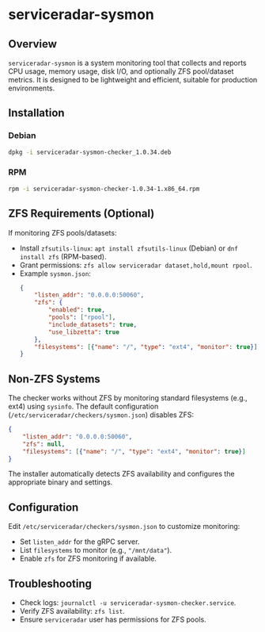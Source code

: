 # serviceradar-sysmon

## Overview
`serviceradar-sysmon` is a system monitoring tool that collects and reports CPU usage, memory usage, disk I/O, and optionally ZFS pool/dataset metrics. It is designed to be lightweight and efficient, suitable for production environments.

## Installation

### Debian
```bash
dpkg -i serviceradar-sysmon-checker_1.0.34.deb
```

### RPM
```bash
rpm -i serviceradar-sysmon-checker-1.0.34-1.x86_64.rpm
```

## ZFS Requirements (Optional)
If monitoring ZFS pools/datasets:
- Install `zfsutils-linux`: `apt install zfsutils-linux` (Debian) or `dnf install zfs` (RPM-based).
- Grant permissions: `zfs allow serviceradar dataset,hold,mount rpool`.
- Example `sysmon.json`:
  ```json
  {
      "listen_addr": "0.0.0.0:50060",
      "zfs": {
          "enabled": true,
          "pools": ["rpool"],
          "include_datasets": true,
          "use_libzetta": true
      },
      "filesystems": [{"name": "/", "type": "ext4", "monitor": true}]
  }
  ```

## Non-ZFS Systems
The checker works without ZFS by monitoring standard filesystems (e.g., ext4) using `sysinfo`. The default configuration (`/etc/serviceradar/checkers/sysmon.json`) disables ZFS:
```json
{
    "listen_addr": "0.0.0.0:50060",
    "zfs": null,
    "filesystems": [{"name": "/", "type": "ext4", "monitor": true}]
}
```
The installer automatically detects ZFS availability and configures the appropriate binary and settings.

## Configuration
Edit `/etc/serviceradar/checkers/sysmon.json` to customize monitoring:
- Set `listen_addr` for the gRPC server.
- List `filesystems` to monitor (e.g., `"/mnt/data"`).
- Enable `zfs` for ZFS monitoring if available.

## Troubleshooting
- Check logs: `journalctl -u serviceradar-sysmon-checker.service`.
- Verify ZFS availability: `zfs list`.
- Ensure `serviceradar` user has permissions for ZFS pools.

